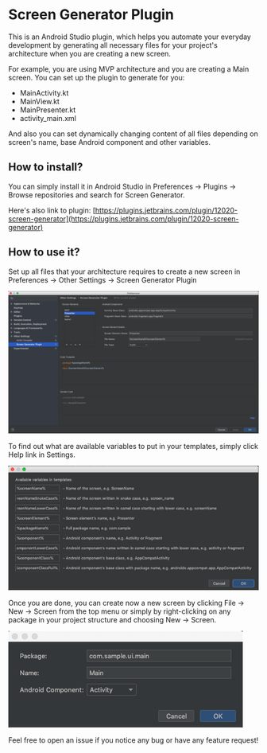 # Screen Generator Plugin

This is an Android Studio plugin, which helps you automate your everyday development by generating all necessary files for your project's architecture when you are creating a new screen.

For example, you are using MVP architecture and you are creating a Main screen. You can set up the plugin to generate for you:
<ul>
<li>MainActivity.kt</li>
<li>MainView.kt</li>
<li>MainPresenter.kt</li>
<li>activity_main.xml</li>
</ul>

And also you can set dynamically changing content of all files depending on screen's name, base Android component and other variables.

## How to install?

You can simply install it in Android Studio in Preferences -> Plugins -> Browse repositories and search for Screen Generator.

Here's also link to plugin: [https://plugins.jetbrains.com/plugin/12020-screen-generator](https://plugins.jetbrains.com/plugin/12020-screen-generator)

## How to use it?

Set up all files that your architecture requires to create a new screen in Preferences -> Other Settings ->  Screen Generator Plugin

![Settings](screens/settings.png)

To find out what are available variables to put in your templates, simply click Help link in Settings.

![Help](screens/help.png)

Once you are done, you can create now a new screen by clicking File -> New -> Screen from the top menu or simply by right-clicking on any package in your project structure and choosing New -> Screen. 

![New Screen](screens/new_screen.png)

Feel free to open an issue if you notice any bug or have any feature request!
